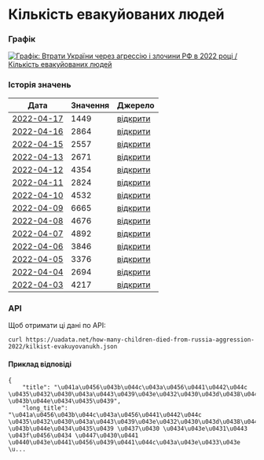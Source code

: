 # Кількість евакуйованих людей
### Графік
[ ![Графік: Втрати України через агрессію і злочини РФ в 2022 році / Кількість евакуйованих людей](https://uadata.net/screen?459609&u=%2Fhow-many-children-died-from-russia-aggression-2022%2Fkilkist-evakuyovanukh) ](https://uadata.net/how-many-children-died-from-russia-aggression-2022/kilkist-evakuyovanukh)

### Історія значень
| Дата | Значення | Джерело |
|---|---|---|
| [2022-04-17](https://uadata.net/how-many-children-died-from-russia-aggression-2022/kilkist-evakuyovanukh/2022-04-17+11%3A18%3A49) | 1449 | [відкрити](https://www.facebook.com/100005295963148/posts/1884479555071892/) |
| [2022-04-16](https://uadata.net/how-many-children-died-from-russia-aggression-2022/kilkist-evakuyovanukh/2022-04-16+13%3A42%3A41) | 2864 | [відкрити](https://www.facebook.com/100005295963148/posts/1883742771812237/) |
| [2022-04-15](https://uadata.net/how-many-children-died-from-russia-aggression-2022/kilkist-evakuyovanukh/2022-04-15+10%3A00%3A14) | 2557 | [відкрити](https://www.facebook.com/100005295963148/posts/1883110398542141/) |
| [2022-04-13](https://uadata.net/how-many-children-died-from-russia-aggression-2022/kilkist-evakuyovanukh/2022-04-13+12%3A38%3A36) | 2671 | [відкрити](https://www.facebook.com/100005295963148/posts/1881666135353234/) |
| [2022-04-12](https://uadata.net/how-many-children-died-from-russia-aggression-2022/kilkist-evakuyovanukh/2022-04-12+12%3A11%3A41) | 4354 | [відкрити](https://www.facebook.com/100005295963148/posts/1881106132075901/) |
| [2022-04-11](https://uadata.net/how-many-children-died-from-russia-aggression-2022/kilkist-evakuyovanukh/2022-04-11+11%3A52%3A33) | 2824 | [відкрити](https://www.facebook.com/100005295963148/posts/1880378182148696/?d=n) |
| [2022-04-10](https://uadata.net/how-many-children-died-from-russia-aggression-2022/kilkist-evakuyovanukh/2022-04-10+09%3A33%3A27) | 4532 | [відкрити](https://www.facebook.com/100005295963148/posts/1879788435541004/) |
| [2022-04-09](https://uadata.net/how-many-children-died-from-russia-aggression-2022/kilkist-evakuyovanukh/2022-04-09+12%3A34%3A45) | 6665 | [відкрити](https://www.facebook.com/100005295963148/posts/1879060438947137/?d=n) |
| [2022-04-08](https://uadata.net/how-many-children-died-from-russia-aggression-2022/kilkist-evakuyovanukh/2022-04-08+12%3A45%3A30) | 4676 | [відкрити](https://www.facebook.com/100005295963148/posts/1878315049021676/?d=n) |
| [2022-04-07](https://uadata.net/how-many-children-died-from-russia-aggression-2022/kilkist-evakuyovanukh/2022-04-07+12%3A48%3A32) | 4892 | [відкрити](https://www.facebook.com/100005295963148/posts/1877631425756705/?d=n) |
| [2022-04-06](https://uadata.net/how-many-children-died-from-russia-aggression-2022/kilkist-evakuyovanukh/2022-04-06+14%3A05%3A22) | 3846 | [відкрити](https://www.facebook.com/100005295963148/posts/1876948555824992/) |
| [2022-04-05](https://uadata.net/how-many-children-died-from-russia-aggression-2022/kilkist-evakuyovanukh/2022-04-05+14%3A06%3A49) | 3376 | [відкрити](https://m.facebook.com/story.php?story_fbid=1876238139229367&id=100005295963148) |
| [2022-04-04](https://uadata.net/how-many-children-died-from-russia-aggression-2022/kilkist-evakuyovanukh/2022-04-04+14%3A08%3A19) | 2694 | [відкрити](https://m.facebook.com/story.php?story_fbid=1875591095960738&id=100005295963148) |
| [2022-04-03](https://uadata.net/how-many-children-died-from-russia-aggression-2022/kilkist-evakuyovanukh/2022-04-03+14%3A09%3A48) | 4217 | [відкрити](https://m.facebook.com/story.php?story_fbid=1874814099371771&id=100005295963148) |
### API
Щоб отримати ці дані по API:
```
curl https://uadata.net/how-many-children-died-from-russia-aggression-2022/kilkist-evakuyovanukh.json
```
#### Приклад відповіді 
```
{
    "title": "\u041a\u0456\u043b\u044c\u043a\u0456\u0441\u0442\u044c \u0435\u0432\u0430\u043a\u0443\u0439\u043e\u0432\u0430\u043d\u0438\u0445 \u043b\u044e\u0434\u0435\u0439",
    "long_title": "\u041a\u0456\u043b\u044c\u043a\u0456\u0441\u0442\u044c \u0435\u0432\u0430\u043a\u0443\u0439\u043e\u0432\u0430\u043d\u0438\u0445 \u043b\u044e\u0434\u0435\u0439 \u0437\u0430 \u0434\u043e\u0431\u0443 \u043f\u0456\u0434 \u0447\u0430\u0441 \u0440\u043e\u0441\u0456\u0439\u0441\u044c\u043a\u043e\u0433\u043e \u...
```